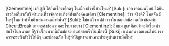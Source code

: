[Clementine]: เฮ้ ซูกิ ได้ยินเรื่องเดือดๆ ในเมืองช่วงนี้บ้างไหม?
[Suki]: เออ เคลเมนไทน์ ได้ยินข่าวลือเกี่ยวกับวี ตำนานที่ว่าจัดการแก๊งค์ทั้งแก๊งค์คนเดียว
[Clementine]: ว้าว จริงดิ? โหดจัด มีใครรู้ไหมว่าทำไมถึงเล่นงานแก๊งค์นั้น?
[Suki]: ไม่แน่ใจ แต่ข่าววงในบอกว่ามีส่วนเกี่ยวข้องกับ CircuitBreak อาจจะส่งข้อความอะไรบางอย่าง
[Clementine]: อืมมม ดูเหมือนว่าจะมีเรื่องน่าสนใจในอนาคต ก็รู้ว่าเรื่องพวกนี้มันมักจะบานปลายเร็วในเมืองนี้
[Suki]: แน่นอน เคลเมนไทน์ เราควรจะระวังตัวไว้ให้ดีๆ และปลอดภัย ไม่รู้ว่าปัญหาจะมาเคาะประตูบ้านเราเมื่อไหร่
